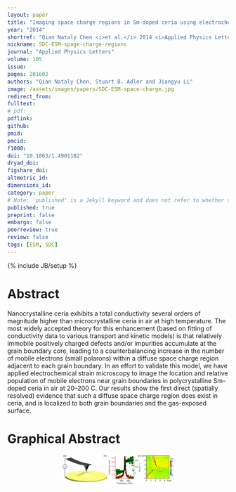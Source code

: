 ```yaml
---
layout: paper
title: "Imaging space charge regions in Sm-doped ceria using electrochemical strain microscopy"
year: "2014"
shortref: "Qian Nataly Chen <i>et al.</i> 2014 <i>Applied Physics Letters</i> <b>105</b> 201602"
nickname: SDC-ESM-spage-charge-regions
journal: "Applied Physics Letters"
volume: 105
issue: 
pages: 201602
authors: "Qian Nataly Chen, Stuart B. Adler and Jiangyu Li"
image: /assets/images/papers/SDC-ESM-space-charge.jpg
redirect_from: 
fulltext: 
# pdf: 
pdflink: 
github: 
pmid: 
pmcid: 
f1000: 
doi: "10.1063/1.4901102"
dryad_doi:
figshare_doi: 
altmetric_id: 
dimensions_id: 
category: paper
# Note: 'published' is a Jekyll keyword and does not refer to whether the paper is published, but rather to whether this Markdown should be part of the rendered site.
published: true
preprint: false
embargo: false
peerreview: true
review: false
tags: [ESM, SDC]
---
```

{% include JB/setup %}

# Abstract 

Nanocrystalline ceria exhibits a total conductivity several orders of magnitude higher than
 microcrystalline ceria in air at high temperature. The most widely accepted theory for this
 enhancement (based on fitting of conductivity data to various transport and kinetic models) is that
 relatively immobile positively charged defects and/or impurities accumulate at the grain boundary
 core, leading to a counterbalancing increase in the number of mobile electrons (small polarons)
 within a diffuse space charge region adjacent to each grain boundary. In an effort to validate this
 model, we have applied electrochemical strain microscopy to image the location and relative
 population of mobile electrons near grain boundaries in polycrystalline Sm-doped ceria in air at
 20–200 C. Our results show the first direct (spatially resolved) evidence that such a diffuse space
 charge region does exist in ceria, and is localized to both grain boundaries and the gas-exposed surface.
 
 # Graphical Abstract

<p align="center">
<img src="/assets/images/papers/SDC-ESM-space-charge.jpg" width="50%">
</p>
